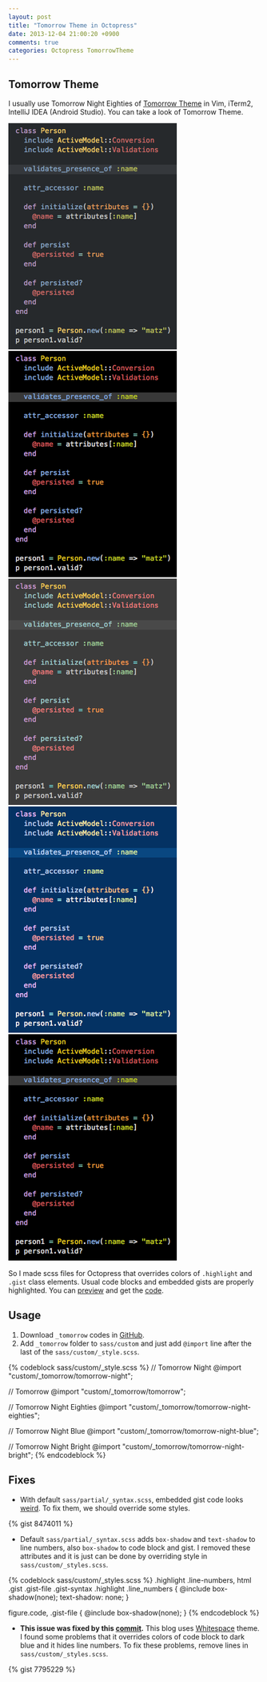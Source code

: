 ```yaml
---
layout: post
title: "Tomorrow Theme in Octopress"
date: 2013-12-04 21:00:20 +0900
comments: true
categories: Octopress TomorrowTheme
---
```


## Tomorrow Theme

I usually use Tomorrow Night Eighties of [Tomorrow Theme][] in Vim, iTerm2, IntelliJ IDEA (Android Studio). You can take a look of Tomorrow Theme.

[Tomorrow Theme]: https://github.com/chriskempson/tomorrow-theme

![Tomorrow Night Look][]
![Tomorrow Look][]
![Tomorrow Night Eighties Look][]
![Tomorrow Night Blue Look][]
![Tomorrow Night Bright][]

[Tomorrow Night Look]: https://github.com/ChrisKempson/Tomorrow-Theme/raw/master/Images/Tomorrow-Night.png
[Tomorrow Look]: https://github.com/ChrisKempson/Tomorrow-Theme/raw/master/Images/Tomorrow-Night-Bright.png
[Tomorrow Night Eighties Look]: https://github.com/ChrisKempson/Tomorrow-Theme/raw/master/Images/Tomorrow-Night-Eighties.png
[Tomorrow Night Blue Look]: https://github.com/ChrisKempson/Tomorrow-Theme/raw/master/Images/Tomorrow-Night-Blue.png
[Tomorrow Night Bright]: https://github.com/ChrisKempson/Tomorrow-Theme/raw/master/Images/Tomorrow-Night-Bright.png

So I made scss files for Octopress that overrides colors of `.highlight` and `.gist` class elements. Usual code blocks and embedded gists are properly highlighted. You can [preview][Syntax Highlighting Test] and get the [code][yous.github.io/sass/custom/_tomorrow].

[Syntax Highlighting Test]: /2013/12/03/syntax-highlighting-test/
[yous.github.io/sass/custom/_tomorrow]: https://github.com/yous/yous.github.io/tree/source/sass/custom/_tomorrow

## Usage

1. Download `_tomorrow` codes in [GitHub][_tomorrow].
2. Add `_tomorrow` folder to `sass/custom` and just add `@import` line after the last of the `sass/custom/_style.scss`.

[_tomorrow]: https://github.com/yous/yous.github.io/tree/source/sass/custom/_tomorrow

{% codeblock sass/custom/_style.scss %}
// Tomorrow Night
@import "custom/_tomorrow/tomorrow-night";

// Tomorrow
@import "custom/_tomorrow/tomorrow";

// Tomorrow Night Eighties
@import "custom/_tomorrow/tomorrow-night-eighties";

// Tomorrow Night Blue
@import "custom/_tomorrow/tomorrow-night-blue";

// Tomorrow Night Bright
@import "custom/_tomorrow/tomorrow-night-bright";
{% endcodeblock %}

## Fixes

- With default `sass/partial/_syntax.scss`, embedded gist code looks [weird][]. To fix them, we should override some styles.

[weird]: http://devspade.com/blog/2013/08/06/fixing-gist-embeds-in-octopress/

{% gist 8474011 %}

- Default `sass/partial/_syntax.scss` adds `box-shadow` and `text-shadow` to line numbers, also `box-shadow` to code block and gist. I removed these attributes and it is just can be done by overriding style in `sass/custom/_styles.scss`.

{% codeblock sass/custom/_styles.scss %}
.highlight .line-numbers, html .gist .gist-file .gist-syntax .highlight .line_numbers {
  @include box-shadow(none);
  text-shadow: none;
}

figure.code, .gist-file {
  @include box-shadow(none);
}
{% endcodeblock %}

- **This issue was fixed by this [commit][].** This blog uses [Whitespace][] theme. I found some problems that it overrides colors of code block to dark blue and it hides line numbers. To fix these problems, remove lines in `sass/custom/_styles.scss`.

[commit]: https://github.com/lucaslew/whitespace/commit/b047f268c804808fb8e2d6a17cbfe8669b9da6b4
[Whitespace]: https://github.com/lucaslew/whitespace

{% gist 7795229 %}
